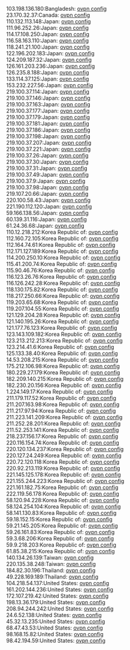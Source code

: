 103.198.136.180:Bangladesh: [ovpn config](vpn/103_198_136_180.ovpn)  
23.170.32.37:Canada: [ovpn config](vpn/23_170_32_37.ovpn)  
110.132.113.148:Japan: [ovpn config](vpn/110_132_113_148.ovpn)  
111.96.252.26:Japan: [ovpn config](vpn/111_96_252_26.ovpn)  
114.17.108.250:Japan: [ovpn config](vpn/114_17_108_250.ovpn)  
116.58.163.110:Japan: [ovpn config](vpn/116_58_163_110.ovpn)  
118.241.21.100:Japan: [ovpn config](vpn/118_241_21_100.ovpn)  
122.196.202.183:Japan: [ovpn config](vpn/122_196_202_183.ovpn)  
124.209.187.32:Japan: [ovpn config](vpn/124_209_187_32.ovpn)  
126.161.203.236:Japan: [ovpn config](vpn/126_161_203_236.ovpn)  
126.235.8.188:Japan: [ovpn config](vpn/126_235_8_188.ovpn)  
133.114.37.125:Japan: [ovpn config](vpn/133_114_37_125.ovpn)  
153.232.227.56:Japan: [ovpn config](vpn/153_232_227_56.ovpn)  
219.100.37.114:Japan: [ovpn config](vpn/219_100_37_114.ovpn)  
219.100.37.146:Japan: [ovpn config](vpn/219_100_37_146.ovpn)  
219.100.37.163:Japan: [ovpn config](vpn/219_100_37_163.ovpn)  
219.100.37.177:Japan: [ovpn config](vpn/219_100_37_177.ovpn)  
219.100.37.179:Japan: [ovpn config](vpn/219_100_37_179.ovpn)  
219.100.37.181:Japan: [ovpn config](vpn/219_100_37_181.ovpn)  
219.100.37.186:Japan: [ovpn config](vpn/219_100_37_186.ovpn)  
219.100.37.198:Japan: [ovpn config](vpn/219_100_37_198.ovpn)  
219.100.37.207:Japan: [ovpn config](vpn/219_100_37_207.ovpn)  
219.100.37.221:Japan: [ovpn config](vpn/219_100_37_221.ovpn)  
219.100.37.26:Japan: [ovpn config](vpn/219_100_37_26.ovpn)  
219.100.37.30:Japan: [ovpn config](vpn/219_100_37_30.ovpn)  
219.100.37.31:Japan: [ovpn config](vpn/219_100_37_31.ovpn)  
219.100.37.49:Japan: [ovpn config](vpn/219_100_37_49.ovpn)  
219.100.37.9:Japan: [ovpn config](vpn/219_100_37_9.ovpn)  
219.100.37.98:Japan: [ovpn config](vpn/219_100_37_98.ovpn)  
219.107.20.66:Japan: [ovpn config](vpn/219_107_20_66.ovpn)  
220.100.58.43:Japan: [ovpn config](vpn/220_100_58_43.ovpn)  
221.190.112.120:Japan: [ovpn config](vpn/221_190_112_120.ovpn)  
59.166.138.56:Japan: [ovpn config](vpn/59_166_138_56.ovpn)  
60.139.31.116:Japan: [ovpn config](vpn/60_139_31_116.ovpn)  
61.24.36.68:Japan: [ovpn config](vpn/61_24_36_68.ovpn)  
110.12.218.212:Korea Republic of: [ovpn config](vpn/110_12_218_212.ovpn)  
112.160.72.105:Korea Republic of: [ovpn config](vpn/112_160_72_105.ovpn)  
112.164.74.61:Korea Republic of: [ovpn config](vpn/112_164_74_61.ovpn)  
112.171.127.189:Korea Republic of: [ovpn config](vpn/112_171_127_189.ovpn)  
114.200.250.10:Korea Republic of: [ovpn config](vpn/114_200_250_10.ovpn)  
115.41.200.74:Korea Republic of: [ovpn config](vpn/115_41_200_74.ovpn)  
115.90.46.76:Korea Republic of: [ovpn config](vpn/115_90_46_76.ovpn)  
116.123.26.76:Korea Republic of: [ovpn config](vpn/116_123_26_76.ovpn)  
116.126.242.28:Korea Republic of: [ovpn config](vpn/116_126_242_28.ovpn)  
118.130.175.82:Korea Republic of: [ovpn config](vpn/118_130_175_82.ovpn)  
118.217.250.66:Korea Republic of: [ovpn config](vpn/118_217_250_66.ovpn)  
119.203.65.68:Korea Republic of: [ovpn config](vpn/119_203_65_68.ovpn)  
119.207.104.55:Korea Republic of: [ovpn config](vpn/119_207_104_55.ovpn)  
121.129.204.28:Korea Republic of: [ovpn config](vpn/121_129_204_28.ovpn)  
121.140.195.26:Korea Republic of: [ovpn config](vpn/121_140_195_26.ovpn)  
121.177.76.123:Korea Republic of: [ovpn config](vpn/121_177_76_123.ovpn)  
123.143.109.182:Korea Republic of: [ovpn config](vpn/123_143_109_182.ovpn)  
123.213.212.213:Korea Republic of: [ovpn config](vpn/123_213_212_213.ovpn)  
123.214.41.6:Korea Republic of: [ovpn config](vpn/123_214_41_6.ovpn)  
125.133.38.40:Korea Republic of: [ovpn config](vpn/125_133_38_40.ovpn)  
14.53.208.215:Korea Republic of: [ovpn config](vpn/14_53_208_215.ovpn)  
175.212.106.98:Korea Republic of: [ovpn config](vpn/175_212_106_98.ovpn)  
180.229.27.179:Korea Republic of: [ovpn config](vpn/180_229_27_179.ovpn)  
182.209.140.215:Korea Republic of: [ovpn config](vpn/182_209_140_215.ovpn)  
182.230.20.156:Korea Republic of: [ovpn config](vpn/182_230_20_156.ovpn)  
1.224.149.17:Korea Republic of: [ovpn config](vpn/1_224_149_17.ovpn)  
211.179.117.52:Korea Republic of: [ovpn config](vpn/211_179_117_52.ovpn)  
211.207.163.98:Korea Republic of: [ovpn config](vpn/211_207_163_98.ovpn)  
211.217.97.94:Korea Republic of: [ovpn config](vpn/211_217_97_94.ovpn)  
211.223.141.209:Korea Republic of: [ovpn config](vpn/211_223_141_209.ovpn)  
211.252.28.201:Korea Republic of: [ovpn config](vpn/211_252_28_201.ovpn)  
211.52.253.141:Korea Republic of: [ovpn config](vpn/211_52_253_141.ovpn)  
218.237.156.17:Korea Republic of: [ovpn config](vpn/218_237_156_17.ovpn)  
220.116.154.74:Korea Republic of: [ovpn config](vpn/220_116_154_74.ovpn)  
220.120.134.237:Korea Republic of: [ovpn config](vpn/220_120_134_237.ovpn)  
220.127.24.249:Korea Republic of: [ovpn config](vpn/220_127_24_249.ovpn)  
220.72.120.118:Korea Republic of: [ovpn config](vpn/220_72_120_118.ovpn)  
220.92.213.119:Korea Republic of: [ovpn config](vpn/220_92_213_119.ovpn)  
221.145.125.178:Korea Republic of: [ovpn config](vpn/221_145_125_178.ovpn)  
221.155.244.223:Korea Republic of: [ovpn config](vpn/221_155_244_223.ovpn)  
221.161.182.75:Korea Republic of: [ovpn config](vpn/221_161_182_75.ovpn)  
222.119.56.178:Korea Republic of: [ovpn config](vpn/222_119_56_178.ovpn)  
58.120.94.228:Korea Republic of: [ovpn config](vpn/58_120_94_228.ovpn)  
58.124.254.104:Korea Republic of: [ovpn config](vpn/58_124_254_104.ovpn)  
58.141.130.83:Korea Republic of: [ovpn config](vpn/58_141_130_83.ovpn)  
59.18.152.15:Korea Republic of: [ovpn config](vpn/59_18_152_15.ovpn)  
59.21.145.205:Korea Republic of: [ovpn config](vpn/59_21_145_205.ovpn)  
59.26.161.83:Korea Republic of: [ovpn config](vpn/59_26_161_83.ovpn)  
59.3.68.206:Korea Republic of: [ovpn config](vpn/59_3_68_206.ovpn)  
59.9.218.203:Korea Republic of: [ovpn config](vpn/59_9_218_203.ovpn)  
61.85.38.215:Korea Republic of: [ovpn config](vpn/61_85_38_215.ovpn)  
140.134.26.139:Taiwan: [ovpn config](vpn/140_134_26_139.ovpn)  
220.135.38.248:Taiwan: [ovpn config](vpn/220_135_38_248.ovpn)  
184.82.30.196:Thailand: [ovpn config](vpn/184_82_30_196.ovpn)  
49.228.169.189:Thailand: [ovpn config](vpn/49_228_169_189.ovpn)  
104.218.54.137:United States: [ovpn config](vpn/104_218_54_137.ovpn)  
161.202.144.236:United States: [ovpn config](vpn/161_202_144_236.ovpn)  
172.107.219.42:United States: [ovpn config](vpn/172_107_219_42.ovpn)  
198.13.36.179:United States: [ovpn config](vpn/198_13_36_179.ovpn)  
208.94.244.242:United States: [ovpn config](vpn/208_94_244_242.ovpn)  
24.6.52.138:United States: [ovpn config](vpn/24_6_52_138.ovpn)  
45.32.13.235:United States: [ovpn config](vpn/45_32_13_235.ovpn)  
68.47.43.53:United States: [ovpn config](vpn/68_47_43_53.ovpn)  
98.168.15.82:United States: [ovpn config](vpn/98_168_15_82.ovpn)  
98.42.194.59:United States: [ovpn config](vpn/98_42_194_59.ovpn)  
